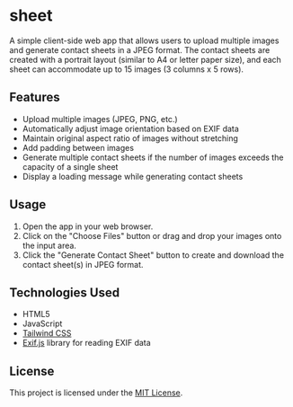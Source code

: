 # sheet

A simple client-side web app that allows users to upload multiple images and generate contact sheets in a JPEG format. The contact sheets are created with a portrait layout (similar to A4 or letter paper size), and each sheet can accommodate up to 15 images (3 columns x 5 rows).

## Features

- Upload multiple images (JPEG, PNG, etc.)
- Automatically adjust image orientation based on EXIF data
- Maintain original aspect ratio of images without stretching
- Add padding between images
- Generate multiple contact sheets if the number of images exceeds the capacity of a single sheet
- Display a loading message while generating contact sheets

## Usage

1. Open the app in your web browser.
2. Click on the "Choose Files" button or drag and drop your images onto the input area.
3. Click the "Generate Contact Sheet" button to create and download the contact sheet(s) in JPEG format.

## Technologies Used

- HTML5
- JavaScript
- [Tailwind CSS](https://tailwindcss.com/)
- [Exif.js](https://github.com/exif-js/exif-js) library for reading EXIF data

## License

This project is licensed under the [MIT License](https://choosealicense.com/licenses/mit/).
